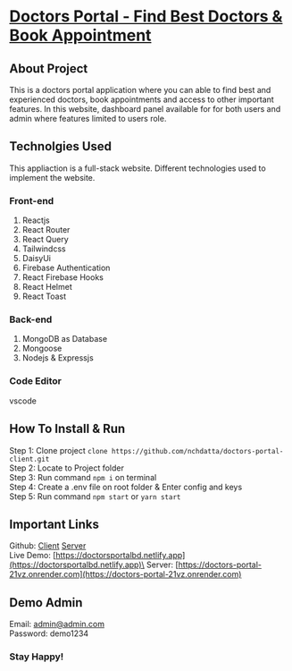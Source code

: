 # [Doctors Portal - Find Best Doctors & Book Appointment](https://github.com/nchdatta/doctors-portal-client)

## About Project

This is a doctors portal application where you can able to find best and experienced doctors, book appointments and access to other important features. In this website, dashboard panel available for for both users and admin where features limited to users role.

## Technolgies Used
This appliaction is a full-stack website. Different technologies used to implement the website.

### Front-end
1. Reactjs
2. React Router
3. React Query
4. Tailwindcss
5. DaisyUi
6. Firebase Authentication
7. React Firebase Hooks
8. React Helmet
9. React Toast

### Back-end
1. MongoDB as Database
2. Mongoose
3. Nodejs & Expressjs

### Code Editor 
vscode

## How To Install & Run 
Step 1: Clone project `clone https://github.com/nchdatta/doctors-portal-client.git`\
Step 2: Locate to Project folder\
Step 3: Run command `npm i` on terminal\
Step 4: Create a .env file on root folder & Enter config and keys\
Step 5: Run command `npm start` or `yarn start`

## Important Links
Github: [Client](https://github.com/nchdatta/doctors-portal-client) [Server](https://github.com/nchdatta/doctors-portal-server)\
Live Demo: [https://doctorsportalbd.netlify.app](https://doctorsportalbd.netlify.app)\
Server: [https://doctors-portal-21vz.onrender.com](https://doctors-portal-21vz.onrender.com)

## Demo Admin 
Email: admin@admin.com\
Password: demo1234

### Stay Happy!
